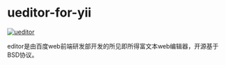 ueditor-for-yii
===============

[![ueditor](http://www.ueditorbbs.com/template/qing/image/logo.png)](http://ueditor.baidu.com/)

editor是由百度web前端研发部开发的所见即所得富文本web编辑器，开源基于BSD协议。